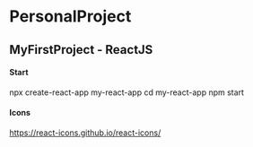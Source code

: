 # PersonalProject
## MyFirstProject - ReactJS
#### Start
npx create-react-app my-react-app
cd my-react-app
npm start

#### Icons
https://react-icons.github.io/react-icons/